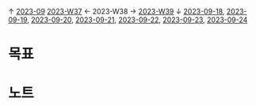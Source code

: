 
↑ [2023-09](2023-09.md)
[2023-W37](2023-W37.md) ← 2023-W38 → [2023-W39](2023-W39.md)
↓ [2023-09-18](2023-09-18.md), [2023-09-19](2023-09-19.md), [2023-09-20](2023-09-20.md), [2023-09-21](2023-09-21.md), [2023-09-22](2023-09-22.md), [2023-09-23](2023-09-23.md), [2023-09-24](2023-09-24.md)

# 목표



# 노트




